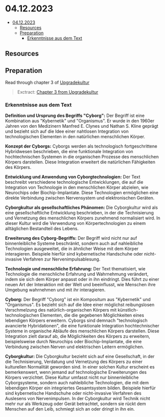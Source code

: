 # 04.12.2023
- [04.12.2023](#04122023)
  - [Resources](#resources)
  - [Preparation](#preparation)
    - [Erkenntnisse aus dem Text](#erkenntnisse-aus-dem-text)



## Resources

## Preparation

Read through chapter 3 of [Upgradekultur](upgradekultur.pdf)

> Exctract: [Chapter 3 from Upgradekultur](Chapter%203%20from%20upgradekultur.pdf)

### Erkenntnisse aus dem Text

**Definition und Ursprung des Begriffs "Cyborg":** Der Begriff ist eine Kombination aus "Kybernetik" und "Organismus". Er wurde in den 1960er Jahren von den Medizinern Manfred E. Clynes und Nathan S. Kline geprägt und bezieht sich auf die Idee einer nahtlosen Integration von technologischen Elementen in den natürlichen menschlichen Körper.

**Konzept der Cyborgs:** Cyborgs werden als technologisch fortgeschrittene Hybridwesen beschrieben, die eine funktionale Integration von hochtechnischen Systemen in die organischen Prozesse des menschlichen Körpers darstellen. Diese Integration erweitert die natürlichen Fähigkeiten des Körpers.

**Entwicklung und Anwendung von Cyborgtechnologien:** Der Text beschreibt verschiedene technologische Entwicklungen, die auf die Integration von Technologie in den menschlichen Körper abzielen, wie Neurochips oder Biochip-Implantate. Diese Technologien ermöglichen eine direkte Verbindung zwischen Nervensystem und elektronischen Geräten.

**Cyborgkultur als gesellschaftliches Phänomen:** Die Cyborgkultur wird als eine gesellschaftliche Entwicklung beschrieben, in der die Technisierung und Vernetzung des menschlichen Körpers zunehmend normalisiert wird. In dieser Kultur wird die Verwendung von Körpertechnologien zu einem alltäglichen Bestandteil des Lebens.

**Erweiterung des Cyborg-Begriffs:** Der Begriff wird nicht nur auf binnenleibliche Systeme beschränkt, sondern auch auf nahleibliche Technologien ausgeweitet, die in ähnlicher Weise mit dem Körper interagieren. Beispiele hierfür sind kybernetische Handschuhe oder nicht-invasive Verfahren zur Nervenimpulsablesung.

**Technologie und menschliche Erfahrung:** Der Text thematisiert, wie Technologie die menschliche Erfahrung und Wahrnehmung verändert, indem sie sich dem Körper anpasst oder in ihn eindringt. Dies führt zu einer neuen Art der Interaktion mit der Welt und beeinflusst, wie Menschen ihre Umgebung wahrnehmen und mit ihr interagieren.

**Cyborg:** Der Begriff "Cyborg" ist ein Kompositum aus "Kybernetik" und "Organismus". Es bezieht sich auf die Idee einer möglichst reibungslosen Verschmelzung des natürlich-organischen Körpers mit künstlich-technologischen Elementen, die die gegebenen Möglichkeiten eines lebendigen Körpers erweitern. Cyborgs sind demnach "technologisch avancierte Hybridationen", die eine funktionale Integration hochtechnischer Systeme in organische Abläufe des menschlichen Körpers darstellen. Diese Integration zielt darauf ab, die Möglichkeiten des Körpers zu erweitern, beispielsweise durch Neurochips oder Biochip-Implantate, die eine Verbindung zwischen Nerven und elektrischen Leitern ermöglichen.

**Cyborgkultur:** Die Cyborgkultur bezieht sich auf eine Gesellschaft, in der die Technisierung, Verdatung und Vernetzung des Körpers zu einer kulturellen Normalität geworden sind. In einer solchen Kultur erscheint es bemerkenswert, wenn jemand auf technologische Erweiterungen des Körpers verzichtet. Diese Kultur umfasst nicht nur binnenleibliche Cyborgsysteme, sondern auch nahleibliche Technologien, die mit dem lebendigen Körper ein integriertes Gesamtsystem bilden. Beispiele hierfür sind kybernetische Handschuhe oder nicht-invasive Verfahren des Auslesens von Nervenimpulsen. In der Cyborgkultur wird Technik nicht mehr nur als Werkzeug oder Gerät betrachtet, sondern sie rückt dem Menschen auf den Leib, schmiegt sich an oder dringt in ihn ein.